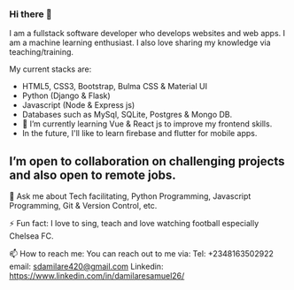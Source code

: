 ### Hi there 👋

I am a fullstack software developer who develops websites and web apps. I am a machine learning enthusiast. 
I also love sharing my knowledge via teaching/training.

My current stacks are: 
- HTML5, CSS3, Bootstrap, Bulma CSS & Material UI 
- Python (Django & Flask)
- Javascript (Node & Express js)
- Databases such as MySql, SQLite, Postgres & Mongo DB.
- 🌱 I’m currently learning Vue & React js to improve my frontend skills.
- In the future, I'll like to learn firebase and flutter for mobile apps. 


 ## I’m open to collaboration on challenging projects and also open to remote jobs.
 
 💬 Ask me about Tech facilitating, Python Programming, Javascript Programming, Git & Version Control, etc.
 
 ⚡ Fun fact: I love to sing, teach and love watching football especially Chelsea FC.
 
 📫 How to reach me: You can reach out to me via:
                     Tel: +2348163502922
                     email: sdamilare420@gmail.com
                     Linkedin: https://www.linkedin.com/in/damilaresamuel26/
<!--
**DPsalmist/dpsalmist** is a ✨ _special_ ✨ repository because its `README.md` (this file) appears on your GitHub profile.

Here are some ideas to get you started:

- 🔭 I’m currently working on ...
- 🌱 I’m currently learning ...
- 👯 I’m looking to collaborate on ...
- 🤔 I’m looking for help with ...
- 💬 Ask me about ...
- 📫 How to reach me: ...
- 😄 Pronouns: ...
- ⚡ Fun fact: ...
-->
